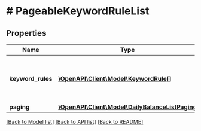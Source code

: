 # # PageableKeywordRuleList

## Properties

Name | Type | Description | Notes
------------ | ------------- | ------------- | -------------
**keyword_rules** | [**\OpenAPI\Client\Model\KeywordRule[]**](KeywordRule.md) | List of keyword rules&lt;br/&gt; &lt;strong&gt;Type:&lt;/strong&gt; KeywordRule |
**paging** | [**\OpenAPI\Client\Model\DailyBalanceListPaging**](DailyBalanceListPaging.md) |  |

[[Back to Model list]](../../README.md#models) [[Back to API list]](../../README.md#endpoints) [[Back to README]](../../README.md)
